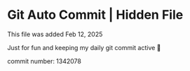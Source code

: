 # Git Auto Commit | Hidden File

This file was added Feb 12, 2025

Just for fun and keeping my daily git commit active 🤪

commit number: 1342078
